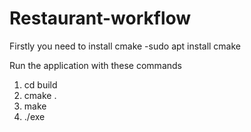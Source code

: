 # Restaurant-workflow

Firstly you need to install cmake
-sudo apt install cmake

Run the application with these commands
1. cd build
2. cmake .
3. make
4. ./exe
